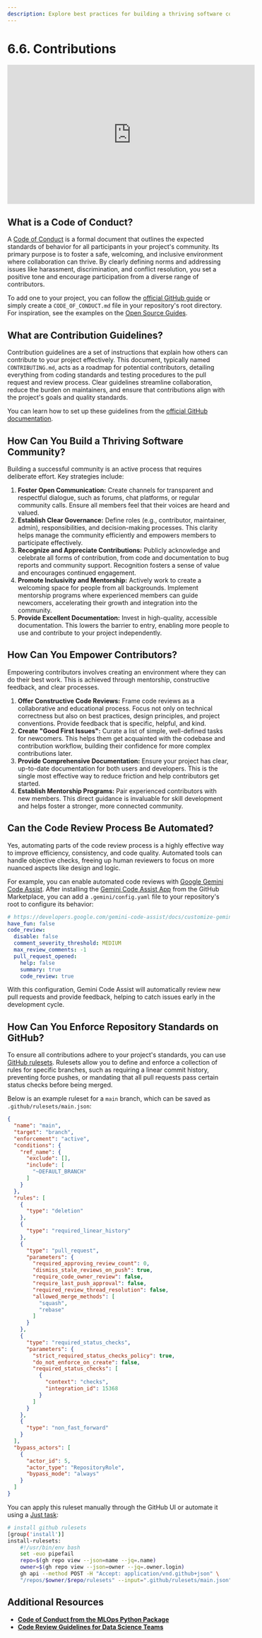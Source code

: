 ```yaml
---
description: Explore best practices for building a thriving software community around your MLOps projects, including establishing a code of conduct, providing contribution guidelines, and promoting collaboration.
---
```


# 6.6. Contributions

<iframe class="youtube" width="560" height="315" src="https://www.youtube.com/embed/uiQakrIDLs4?si=isn_1z7bD4i8JnsV" title="YouTube video player" frameborder="0" allow="accelerometer; autoplay; clipboard-write; encrypted-media; gyroscope; picture-in-picture; web-share" referrerpolicy="strict-origin-when-cross-origin" allowfullscreen></iframe>

## What is a Code of Conduct?

A [Code of Conduct](https://en.wikipedia.org/wiki/Code_of_conduct) is a formal document that outlines the expected standards of behavior for all participants in your project's community. Its primary purpose is to foster a safe, welcoming, and inclusive environment where collaboration can thrive. By clearly defining norms and addressing issues like harassment, discrimination, and conflict resolution, you set a positive tone and encourage participation from a diverse range of contributors.

To add one to your project, you can follow the [official GitHub guide](https://docs.github.com/en/communities/setting-up-your-project-for-healthy-contributions/adding-a-code-of-conduct-to-your-project) or simply create a `CODE_OF_CONDUCT.md` file in your repository's root directory. For inspiration, see the examples on the [Open Source Guides](https://opensource.guide/code-of-conduct/#establishing-a-code-of-conduct).

## What are Contribution Guidelines?

Contribution guidelines are a set of instructions that explain how others can contribute to your project effectively. This document, typically named `CONTRIBUTING.md`, acts as a roadmap for potential contributors, detailing everything from coding standards and testing procedures to the pull request and review process. Clear guidelines streamline collaboration, reduce the burden on maintainers, and ensure that contributions align with the project's goals and quality standards.

You can learn how to set up these guidelines from the [official GitHub documentation](https://docs.github.com/en/communities/setting-up-your-project-for-healthy-contributions/setting-guidelines-for-repository-contributors).

## How Can You Build a Thriving Software Community?

Building a successful community is an active process that requires deliberate effort. Key strategies include:

1.  **Foster Open Communication:** Create channels for transparent and respectful dialogue, such as forums, chat platforms, or regular community calls. Ensure all members feel that their voices are heard and valued.
2.  **Establish Clear Governance:** Define roles (e.g., contributor, maintainer, admin), responsibilities, and decision-making processes. This clarity helps manage the community efficiently and empowers members to participate effectively.
3.  **Recognize and Appreciate Contributions:** Publicly acknowledge and celebrate all forms of contribution, from code and documentation to bug reports and community support. Recognition fosters a sense of value and encourages continued engagement.
4.  **Promote Inclusivity and Mentorship:** Actively work to create a welcoming space for people from all backgrounds. Implement mentorship programs where experienced members can guide newcomers, accelerating their growth and integration into the community.
5.  **Provide Excellent Documentation:** Invest in high-quality, accessible documentation. This lowers the barrier to entry, enabling more people to use and contribute to your project independently.

## How Can You Empower Contributors?

Empowering contributors involves creating an environment where they can do their best work. This is achieved through mentorship, constructive feedback, and clear processes.

1.  **Offer Constructive Code Reviews:** Frame code reviews as a collaborative and educational process. Focus not only on technical correctness but also on best practices, design principles, and project conventions. Provide feedback that is specific, helpful, and kind.
2.  **Create "Good First Issues":** Curate a list of simple, well-defined tasks for newcomers. This helps them get acquainted with the codebase and contribution workflow, building their confidence for more complex contributions later.
3.  **Provide Comprehensive Documentation:** Ensure your project has clear, up-to-date documentation for both users and developers. This is the single most effective way to reduce friction and help contributors get started.
4.  **Establish Mentorship Programs:** Pair experienced contributors with new members. This direct guidance is invaluable for skill development and helps foster a stronger, more connected community.

## Can the Code Review Process Be Automated?

Yes, automating parts of the code review process is a highly effective way to improve efficiency, consistency, and code quality. Automated tools can handle objective checks, freeing up human reviewers to focus on more nuanced aspects like design and logic.

For example, you can enable automated code reviews with [Google Gemini Code Assist](https://developers.google.com/gemini-code-assist/docs/review-github-code). After installing the [Gemini Code Assist App](https://github.com/apps/gemini-code-assist) from the GitHub Marketplace, you can add a `.gemini/config.yaml` file to your repository's root to configure its behavior:

```yaml
# https://developers.google.com/gemini-code-assist/docs/customize-gemini-behavior-github
have_fun: false
code_review:
  disable: false
  comment_severity_threshold: MEDIUM
  max_review_comments: -1
  pull_request_opened:
    help: false
    summary: true
    code_review: true
```

With this configuration, Gemini Code Assist will automatically review new pull requests and provide feedback, helping to catch issues early in the development cycle.

## How Can You Enforce Repository Standards on GitHub?

To ensure all contributions adhere to your project's standards, you can use [GitHub rulesets](https://docs.github.com/en/repositories/configuring-branches-and-merges-in-your-repository/managing-rulesets/about-rulesets). Rulesets allow you to define and enforce a collection of rules for specific branches, such as requiring a linear commit history, preventing force pushes, or mandating that all pull requests pass certain status checks before being merged.

Below is an example ruleset for a `main` branch, which can be saved as `.github/rulesets/main.json`:

```json
{
  "name": "main",
  "target": "branch",
  "enforcement": "active",
  "conditions": {
    "ref_name": {
      "exclude": [],
      "include": [
        "~DEFAULT_BRANCH"
      ]
    }
  },
  "rules": [
    {
      "type": "deletion"
    },
    {
      "type": "required_linear_history"
    },
    {
      "type": "pull_request",
      "parameters": {
        "required_approving_review_count": 0,
        "dismiss_stale_reviews_on_push": true,
        "require_code_owner_review": false,
        "require_last_push_approval": false,
        "required_review_thread_resolution": false,
        "allowed_merge_methods": [
          "squash",
          "rebase"
        ]
      }
    },
    {
      "type": "required_status_checks",
      "parameters": {
        "strict_required_status_checks_policy": true,
        "do_not_enforce_on_create": false,
        "required_status_checks": [
          {
            "context": "checks",
            "integration_id": 15368
          }
        ]
      }
    },
    {
      "type": "non_fast_forward"
    }
  ],
  "bypass_actors": [
    {
      "actor_id": 5,
      "actor_type": "RepositoryRole",
      "bypass_mode": "always"
    }
  ]
}
```

You can apply this ruleset manually through the GitHub UI or automate it using a [Just task](https://github.com/fmind/mlops-python-package/blob/main/tasks/install.just):

```sh
# install github rulesets
[group('install')]
install-rulesets:
    #!/usr/bin/env bash
    set -euo pipefail
    repo=$(gh repo view --json=name --jq=.name)
    owner=$(gh repo view --json=owner --jq=.owner.login)
    gh api --method POST -H "Accept: application/vnd.github+json" \
    "/repos/$owner/$repo/rulesets" --input=".github/rulesets/main.json"
```

## Additional Resources

- **[Code of Conduct from the MLOps Python Package](https://github.com/fmind/mlops-python-package/blob/main/CODE_OF_CONDUCT.md)**
- **[Code Review Guidelines for Data Science Teams](https://tdhopper.com/blog/code-review-guidelines/)**
